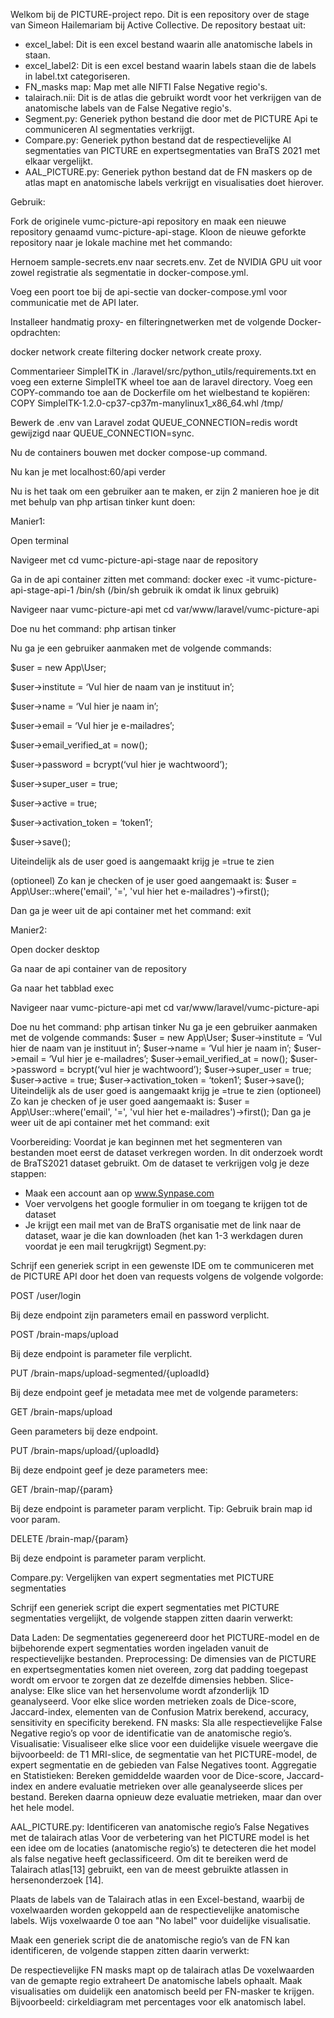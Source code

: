 Welkom bij de PICTURE-project repo. Dit is een repository over de stage van Simeon Hailemariam bij Active Collective. De repository bestaat uit:

- excel_label: Dit is een excel bestand waarin alle anatomische labels in staan.
- excel_label2: Dit is een excel bestand waarin labels staan die de labels in label.txt categoriseren.
- FN_masks map: Map met alle NIFTI False Negative regio's.
- talairach.nii: Dit is de atlas die gebruikt wordt voor het verkrijgen van de anatomische labels van de False Negative regio's.
- Segment.py: Generiek python bestand die door met de PICTURE Api te communiceren AI segmentaties verkrijgt.
- Compare.py: Generiek python bestand dat de respectievelijke AI segmentaties van PICTURE en expertsegmentaties van BraTS 2021 met elkaar vergelijkt.
- AAL_PICTURE.py: Generiek python bestand dat de FN maskers op de atlas mapt en anatomische labels verkrijgt en visualisaties doet hierover.

Gebruik:

Fork de originele vumc-picture-api repository en maak een nieuwe repository genaamd vumc-picture-api-stage.
Kloon de nieuwe geforkte repository naar je lokale machine met het commando:



Hernoem sample-secrets.env naar secrets.env.
Zet de NVIDIA GPU uit voor zowel registratie als segmentatie in docker-compose.yml.



Voeg een poort toe bij de api-sectie van docker-compose.yml voor communicatie met de API later.




Installeer handmatig proxy- en filteringnetwerken met de volgende Docker-opdrachten:

docker network create filtering
docker network create proxy.



Commentarieer SimpleITK in ./laravel/src/python_utils/requirements.txt en voeg een externe SimpleITK wheel toe aan de laravel directory. Voeg een COPY-commando toe aan de Dockerfile om het wielbestand te kopiëren: COPY SimpleITK-1.2.0-cp37-cp37m-manylinux1_x86_64.whl /tmp/





Bewerk de .env van Laravel zodat QUEUE_CONNECTION=redis wordt gewijzigd naar QUEUE_CONNECTION=sync.


Nu de containers bouwen met docker compose-up command.


Nu kan je met localhost:60/api verder


Nu is het taak om een gebruiker aan te maken, er zijn 2 manieren hoe je dit met behulp van php artisan tinker kunt doen:


Manier1:


Open terminal


Navigeer met cd vumc-picture-api-stage naar de repository


Ga in de api container zitten met command: docker exec -it vumc-picture-api-stage-api-1 /bin/sh (/bin/sh gebruik ik omdat ik linux gebruik)


Navigeer naar vumc-picture-api met cd var/www/laravel/vumc-picture-api


Doe nu het command: php artisan tinker


Nu ga je een gebruiker aanmaken met de volgende commands:


$user = new App\User;


$user->institute = ‘Vul hier de naam van je instituut in’;


$user->name = ‘Vul hier je naam in’;


$user->email = ‘Vul hier je e-mailadres’;


$user->email_verified_at = now();


$user->password = bcrypt(‘vul hier je wachtwoord’);


$user->super_user = true;


$user->active = true;


$user->activation_token = ‘token1’;


$user->save();


Uiteindelijk als de user goed is aangemaakt krijg je =true te zien


(optioneel) Zo kan je checken of je user goed aangemaakt is:
$user = App\User::where('email', '=', 'vul hier het e-mailadres')->first();


Dan ga je weer uit de api container met het command: exit


Manier2:


Open docker desktop


Ga naar de api container van de repository


Ga naar het tabblad exec


Navigeer naar vumc-picture-api met cd var/www/laravel/vumc-picture-api

Doe nu het command: php artisan tinker
Nu ga je een gebruiker aanmaken met de volgende commands:
$user = new App\User;
$user->institute = ‘Vul hier de naam van je instituut in’;
$user->name = ‘Vul hier je naam in’;
$user->email = ‘Vul hier je e-mailadres’;
$user->email_verified_at = now();
$user->password = bcrypt(‘vul hier je wachtwoord’);
$user->super_user = true;
$user->active = true;
$user->activation_token = ‘token1’;
$user->save();
Uiteindelijk als de user goed is aangemaakt krijg je =true te zien
(optioneel) Zo kan je checken of je user goed aangemaakt is:
$user = App\User::where('email', '=', 'vul hier het e-mailadres')->first();
Dan ga je weer uit de api container met het command: exit





Voorbereiding:
Voordat je kan beginnen met het segmenteren van bestanden moet eerst de dataset verkregen worden. In dit onderzoek wordt de BraTS2021 dataset gebruikt. Om de dataset te verkrijgen volg je deze stappen:
- Maak een account aan op www.Synpase.com
- Voer vervolgens het google formulier in om toegang te krijgen tot de dataset
- Je krijgt een mail met van de BraTS organisatie met de link naar de dataset, waar je die kan downloaden (het kan 1-3 werkdagen duren voordat je een mail terugkrijgt)
Segment.py:

Schrijf een generiek script in een gewenste IDE om te communiceren met de PICTURE API door het doen van requests volgens de volgende volgorde:

POST /user/login

Bij deze endpoint zijn parameters email en password verplicht.


POST /brain-maps/upload

Bij deze endpoint is parameter file verplicht.


PUT /brain-maps/upload-segmented/{uploadId}

Bij deze endpoint geef je metadata mee met de volgende parameters:




GET /brain-maps/upload

Geen parameters bij deze endpoint.


PUT /brain-maps/upload/{uploadId}

Bij deze endpoint geef je deze parameters mee:




GET /brain-map/{param}

Bij deze endpoint is parameter param verplicht. Tip: Gebruik brain map id voor param.


DELETE /brain-map/{param}

Bij deze endpoint is parameter param verplicht.





Compare.py:
Vergelijken van expert segmentaties met PICTURE segmentaties

Schrijf een generiek script die expert segmentaties met PICTURE segmentaties vergelijkt, de volgende stappen zitten daarin verwerkt:

Data Laden: De segmentaties gegenereerd door het PICTURE-model en de bijbehorende expert segmentaties worden ingeladen vanuit de respectievelijke bestanden.
Preprocessing: De dimensies van de PICTURE en expertsegmentaties komen niet overeen, zorg dat padding toegepast wordt om ervoor te zorgen dat ze dezelfde dimensies hebben.
Slice-analyse: Elke slice van het hersenvolume wordt afzonderlijk 1D geanalyseerd. Voor elke slice worden metrieken zoals de Dice-score, Jaccard-index, elementen van de Confusion Matrix berekend, accuracy, sensitivity en specificity berekend.
FN masks: Sla alle respectievelijke False Negative regio’s op voor de identificatie van de anatomische regio’s.
Visualisatie: Visualiseer elke slice voor een duidelijke visuele weergave die bijvoorbeeld: de T1 MRI-slice, de segmentatie van het PICTURE-model, de expert segmentatie en de gebieden van False Negatives toont.
Aggregatie en Statistieken: Bereken gemiddelde waarden voor de Dice-score, Jaccard-index en andere evaluatie metrieken over alle geanalyseerde slices per bestand. Bereken daarna opnieuw deze evaluatie metrieken, maar dan over het hele model.



AAL_PICTURE.py:
Identificeren van anatomische regio’s False Negatives met de talairach atlas
Voor de verbetering van het PICTURE model is het een idee om de locaties (anatomische regio’s) te detecteren die het model als false negative heeft geclassificeerd. Om dit te bereiken werd de Talairach atlas[13] gebruikt, een van de meest gebruikte atlassen in hersenonderzoek [14].


Plaats de labels van de Talairach atlas in een Excel-bestand, waarbij de voxelwaarden worden gekoppeld aan de respectievelijke anatomische labels. Wijs voxelwaarde 0 toe aan "No label" voor duidelijke visualisatie.


Maak een generiek script die de anatomische regio’s van de FN kan identificeren, de volgende stappen zitten daarin verwerkt:

De respectievelijke FN masks mapt op de talairach atlas
De voxelwaarden van de gemapte regio extraheert
De anatomische labels ophaalt.
Maak visualisaties om duidelijk een anatomisch beeld per FN-masker te krijgen. Bijvoorbeeld: cirkeldiagram met percentages voor elk anatomisch label.
